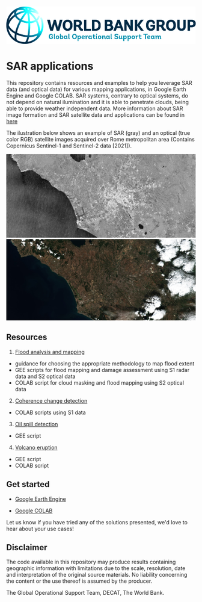 <p><center> <img src="images/GOST_Logo_2021.png" width="700"/> </p></center>

# SAR applications

This repository contains resources and examples to help you leverage SAR data (and optical data) for various mapping applications, in Google Earth Engine and Google COLAB. 
SAR systems, contrary to optical systems, do not depend on natural ilumination and it is able to penetrate clouds, being able to provide weather independent data. More information about SAR image formation and SAR satellite data and applications can be found in [here](https://www.esa.int/esapub/tm/tm19/TM-19_ptA.pdf) 

The ilustration below shows an example of SAR (gray) and an optical (true color RGB) satellite images acquired over Rome metropolitan area (Contains Copernicus Sentinel-1 and Sentinel-2 data [2021]).  
<p><center> <img src="images/SAR_vs_Optical.jpg" width="700"/> </p></center>


## Resources

1. [Flood analysis and mapping](https://github.com/mdelgadoblasco/GOST_SAR/tree/master/Flood%20Analysis%20and%20Mapping)
 - guidance for choosing the appropriate methodology to map flood extent
 - GEE scripts for flood mapping and damage assessment using S1 radar data and S2 optical data
 - COLAB script for cloud masking and flood mapping using S2 optical data
 
2. [Coherence change detection](https://github.com/mdelgadoblasco/GOST_SAR/tree/master/Coherence%20Change%20Detection)
 - COLAB scripts using S1 data

3. [Oil spill detection](https://github.com/mdelgadoblasco/GOST_SAR/tree/master/Oil%20Spill)
 - GEE script
 
4. [Volcano eruption](https://github.com/mdelgadoblasco/GOST_SAR/tree/master/Volcano%20eruption)
 - GEE script
 - COLAB script 
 
## Get started

- [Google Earth Engine](https://earthengine.google.com)
    >
- [Google COLAB](https://colab.research.google.com/notebooks/intro.ipynb)
    > 
Let us know if you have tried any of the solutions presented, we'd love to hear about your use cases!

## Disclaimer
The code available in this repository may produce results containing geographic information with limitations due to the scale, resolution, date and interpretation of the original source materials. No liability concerning the content or the use thereof is assumed by the producer.

The Global Operational Support Team, DECAT, The World Bank.
